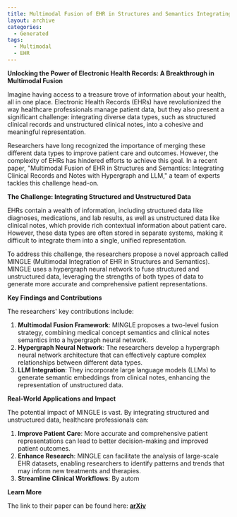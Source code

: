 ```yaml
---
title: Multimodal Fusion of EHR in Structures and Semantics Integrating Clinical Records and Notes with Hypergraph and LLM
layout: archive
categories:
  - Generated
tags:
  - Multimodal
  - EHR
---
```

**Unlocking the Power of Electronic Health Records: A Breakthrough in Multimodal Fusion**

Imagine having access to a treasure trove of information about your health, all in one place. Electronic Health Records (EHRs) have revolutionized the way healthcare professionals manage patient data, but they also present a significant challenge: integrating diverse data types, such as structured clinical records and unstructured clinical notes, into a cohesive and meaningful representation.

Researchers have long recognized the importance of merging these different data types to improve patient care and outcomes. However, the complexity of EHRs has hindered efforts to achieve this goal. In a recent paper, "Multimodal Fusion of EHR in Structures and Semantics: Integrating Clinical Records and Notes with Hypergraph and LLM," a team of experts tackles this challenge head-on.

**The Challenge: Integrating Structured and Unstructured Data**

EHRs contain a wealth of information, including structured data like diagnoses, medications, and lab results, as well as unstructured data like clinical notes, which provide rich contextual information about patient care. However, these data types are often stored in separate systems, making it difficult to integrate them into a single, unified representation.

To address this challenge, the researchers propose a novel approach called MINGLE (Multimodal Integration of EHR in Structures and Semantics). MINGLE uses a hypergraph neural network to fuse structured and unstructured data, leveraging the strengths of both types of data to generate more accurate and comprehensive patient representations.

**Key Findings and Contributions**

The researchers' key contributions include:

1. **Multimodal Fusion Framework**: MINGLE proposes a two-level fusion strategy, combining medical concept semantics and clinical notes semantics into a hypergraph neural network.
2. **Hypergraph Neural Network**: The researchers develop a hypergraph neural network architecture that can effectively capture complex relationships between different data types.
3. **LLM Integration**: They incorporate large language models (LLMs) to generate semantic embeddings from clinical notes, enhancing the representation of unstructured data.

**Real-World Applications and Impact**

The potential impact of MINGLE is vast. By integrating structured and unstructured data, healthcare professionals can:

1. **Improve Patient Care**: More accurate and comprehensive patient representations can lead to better decision-making and improved patient outcomes.
2. **Enhance Research**: MINGLE can facilitate the analysis of large-scale EHR datasets, enabling researchers to identify patterns and trends that may inform new treatments and therapies.
3. **Streamline Clinical Workflows**: By autom

**Learn More**

The link to their paper can be found here: [**arXiv**](https://arxiv.org/abs/2403.08818)
